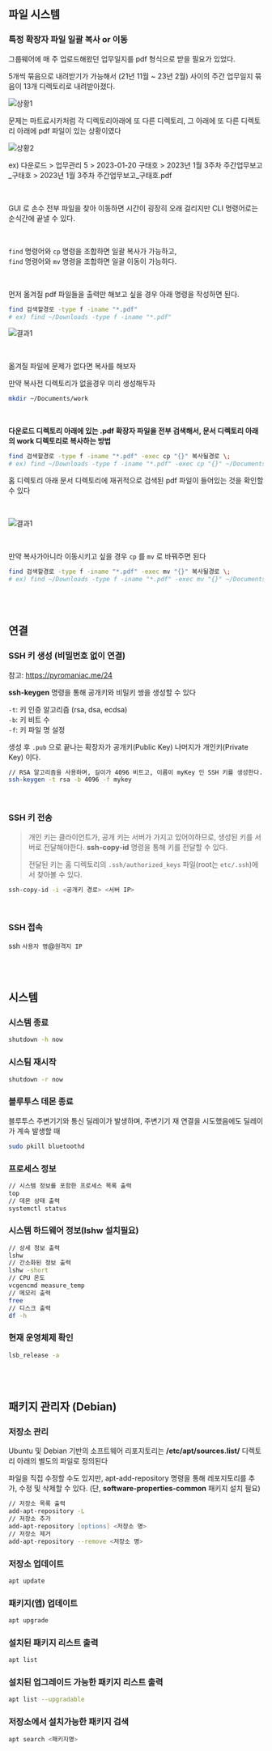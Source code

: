 ## 파일 시스템

### 특정 확장자 파일 일괄 복사 or 이동 

그룹웨어에 매 주 업로드해왔던 업무일지를 pdf 형식으로 받을 필요가 있었다.

5개씩 묶음으로 내려받기가 가능해서 (21년 11월 ~ 23년 2월) 사이의 주간 업무일지 묶음이 13개 디렉토리로 내려받아졌다.

![상황1](../Resource/Image/Command/imgLinuxFileFindAndCopy.png)

문제는 마트료시카처럼 각 디렉토리아래에 또 다른 디렉토리, 그 아래에 또 다른 디렉토리 아래에 pdf 파일이 있는 상황이였다

![상황2](../Resource/Image/Command/imgLinuxFileFindAndCopy4.png)

ex) 다운로드 > 업무관리 5 > 2023-01-20 구태호 > 2023년 1월 3주차 주간업무보고_구태호 > 2023년 1월 3주차 주간업무보고_구태호.pdf

</br>

GUI 로 손수 전부 파일을 찾아 이동하면 시간이 굉장히 오래 걸리지만
CLI 명령어로는 순식간에 끝낼 수 있다.

</br>

`find` 명령어와 `cp` 명령을 조합하면 일괄 복사가 가능하고,  
`find` 명령어와 `mv` 명령을 조합하면 일괄 이동이 가능하다.

</br>

먼저 옮겨질 pdf 파일들을 출력만 해보고 싶을 경우 아래 명령을 작성하면 된다.

```bash
find 검색할경로 -type f -iname "*.pdf"
# ex) find ~/Downloads -type f -iname "*.pdf"
```

![결과1](../Resource/Image/Command/imgLinuxFileFindAndCopy1.png)

</br>

옮겨질 파일에 문제가 없다면 복사를 해보자

만약 복사전 디렉토리가 없을경우 미리 생성해두자
```bash
mkdir ~/Documents/work
```

</br>

**다운로드 디렉토리 아래에 있는 .pdf 확장자 파일을 전부 검색해서, 문서 디렉토리 아래의 work 디렉토리로 복사하는 방법**

```bash
find 검색할경로 -type f -iname "*.pdf" -exec cp "{}" 복사될경로 \;
# ex) find ~/Downloads -type f -iname "*.pdf" -exec cp "{}" ~/Documents/work \;
```

홈 디렉토리 아래 문서 디렉토리에 재귀적으로 검색된 pdf 파일이 들어있는 것을 확인할 수 있다

</br>

![결과1](../Resource/Image/Command/imgLinuxFileFindAndCopy2.png)

</br>

만약 복사가아니라 이동시키고 싶을 경우 `cp` 를 `mv` 로 바꿔주면 된다

```bash
find 검색할경로 -type f -iname "*.pdf" -exec mv "{}" 복사될경로 \;
# ex) find ~/Downloads -type f -iname "*.pdf" -exec mv "{}" ~/Documents/work \;
```

</br>
</br>

## 연결

### SSH 키 생성 (비밀번호 없이 연결)

참고: https://pyromaniac.me/24

**ssh-keygen** 명령을 통해 공개키와 비밀키 쌍을 생성할 수 있다  

`-t`: 키 인증 알고리즘 (rsa, dsa, ecdsa)  
`-b`: 키 비트 수  
`-f`: 키 파일 명 설정  

생성 후 `.pub` 으로 끝나는 확장자가 공개키(Public Key) 나머지가 개인키(Private Key) 이다.

```zsh
// RSA 알고리즘을 사용하며, 길이가 4096 비트고, 이름이 myKey 인 SSH 키를 생성한다.
ssh-keygen -t rsa -b 4096 -f mykey
```

</br>

### SSH 키 전송

> 개인 키는 클라이언트가, 공개 키는 서버가 가지고 있어야하므로, 생성된 키를 서버로 전달해야한다.
> **ssh-copy-id** 명령을 통해 키를 전달할 수 있다.
>
> 전달된 키는 홈 디렉토리의 `.ssh/authorized_keys` 파일(root는 `etc/.ssh`)에서 찾아볼 수 있다.

```zsh
ssh-copy-id -i <공개키 경로> <서버 IP>
```

</br>

### SSH 접속

ssh `사용자 명`@`원격지 IP`

</br>
</br>

## 시스템

### 시스템 종료

```zsh
shutdown -h now
```

### 시스팀 재시작

```zsh
shutdown -r now
```

### 블루투스 데몬 종료

블루투스 주변기기와 통신 딜레이가 발생하며,
주변기기 재 연결을 시도했음에도 딜레이가 계속 발생할 때

```zsh
sudo pkill bluetoothd
```

### 프로세스 정보

```zsh
// 시스템 정보를 포함한 프로세스 목록 출력
top
// 데몬 상태 출력
systemctl status
```

### 시스템 하드웨어 정보(lshw 설치필요)

```zsh
// 상세 정보 출력
lshw
// 간소화된 정보 출력
lshw -short
// CPU 온도
vcgencmd measure_temp
// 메모리 출력
free
// 디스크 출력
df -h
```

### 현재 운영체제 확인

```zsh
lsb_release -a
```

</br>
</br>

## 패키지 관리자 (Debian)

### 저장소 관리

Ubuntu 및 Debian 기반의 소프트웨어 리포지토리는 **/etc/apt/sources.list/** 디렉토리 아래의 별도의 파일로 정의된다

파일을 직접 수정할 수도 있지만, apt-add-repository 명령을 통해 레포지토리를 추가, 수정 및 삭제할 수 있다. 
(단, **software-properties-common** 패키지 설치 필요)

```zsh
// 저장소 목록 출력
add-apt-repository -L
// 저장소 추가
add-apt-repository [options] <저장소 명>
// 저장소 제거
add-apt-repository --remove <저장소 명>
```

### 저장소 업데이트

```zsh
apt update
```

### 패키지(앱) 업데이트

```zsh
apt upgrade
```

### 설치된 패키지 리스트 출력

```zsh
apt list
```

### 설치된 업그레이드 가능한 패키지 리스트 출력

```zsh
apt list --upgradable
```

### 저장소에서 설치가능한 패키지 검색

```zsh
apt search <패키지명>
```

</br>
</br>